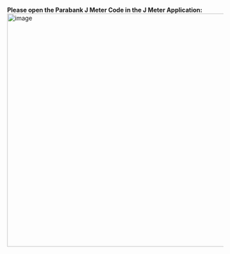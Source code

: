 **Please open the Parabank J Meter Code in the J Meter Application:**
<img width="542" alt="image" src="https://github.com/user-attachments/assets/25bdd4b0-0cef-4a07-af71-17a4eaf17a0a" />
